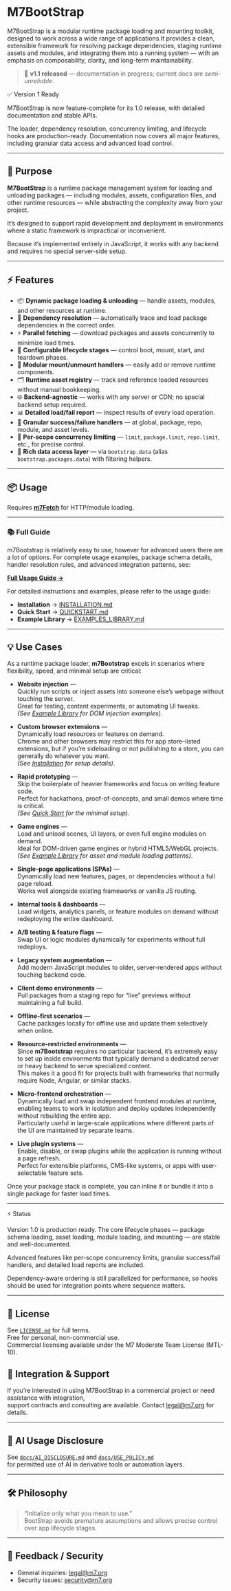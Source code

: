 # M7BootStrap

M7BootStrap is a modular runtime package loading and mounting toolkit, designed to work across a wide range of applications.It provides a clean, extensible framework for resolving package dependencies, staging runtime assets and modules, and integrating them into a running system — with an emphasis on composability, clarity, and long-term maintainability.


> 🚨 **v1.1 released** — documentation in progress; current docs are _semi-unreliable_.

✅ Version 1 Ready

M7BootStrap is now feature-complete for its 1.0 release, with detailed documentation and stable APIs.

The loader, dependency resolution, concurrency limiting, and lifecycle hooks are production-ready. Documentation now covers all major features, including granular data access and advanced load control.

---

## 🔧 Purpose

**M7BootStrap** is a runtime package management system for loading and unloading packages — including modules, assets, configuration files, and other runtime resources — while abstracting the complexity away from your project.  

It’s designed to support rapid development and deployment in environments where a static framework is impractical or inconvenient.  

Because it’s implemented entirely in JavaScript, it works with any backend and requires no special server-side setup.

---

## ⚡️ Features

* 📦 **Dynamic package loading & unloading** — handle assets, modules, and other resources at runtime.
* 🔗 **Dependency resolution** — automatically trace and load package dependencies in the correct order.
* ⚡ **Parallel fetching** — download packages and assets concurrently to minimize load times.
* 🔄 **Configurable lifecycle stages** — control boot, mount, start, and teardown phases.
* 🧩 **Modular mount/unmount handlers** — easily add or remove runtime components.
* 🗂️ **Runtime asset registry** — track and reference loaded resources without manual bookkeeping.
* 🌐 **Backend-agnostic** — works with any server or CDN; no special backend setup required.
* 📊 **Detailed load/fail report** — inspect results of every load operation.
* 🎯 **Granular success/failure handlers** — at global, package, repo, module, and asset levels.
* 🚦 **Per-scope concurrency limiting** — `limit`, `package.limit`, `repo.limit`, etc., for precise control.
* 🧮 **Rich data access layer** — via `bootstrap.data` (alias `bootstrap.packages.data`) with filtering helpers.

---


## 📦 Usage

Requires **[m7Fetch](https://github.com/linearblade/m7Fetch)** for HTTP/module loading.

---

### 📚 Full Guide
m7Bootstrap is relatively easy to use, however for advanced users there are a lot of options.
For complete usage examples, package schema details, handler resolution rules, and advanced integration patterns, see:

**[Full Usage Guide →](docs/usage/TOC.md)**

For detailed instructions and examples, please refer to the usage guide:

* **Installation** → [INSTALLATION.md](docs/usage/INSTALLATION.md)
* **Quick Start** → [QUICKSTART.md](docs/usage/QUICKSTART.md)
* **Example Library** → [EXAMPLES\_LIBRARY.md](docs/usage/EXAMPLES_LIBRARY.md)

---

## 💡 Use Cases

As a runtime package loader, **m7Bootstrap** excels in scenarios where flexibility, speed, and minimal setup are critical:

- **Website injection** —  
  Quickly run scripts or inject assets into someone else’s webpage without touching the server.  
  Great for testing, content experiments, or automating UI tweaks.  
  *(See [Example Library](docs/usage/EXAMPLES_LIBRARY.md) for DOM injection examples)*.

- **Custom browser extensions** —  
  Dynamically load resources or features on demand.  
  Chrome and other browsers may restrict this for app store–listed extensions, but if you’re sideloading or not publishing to a store, you can generally do whatever you want.  
  *(See [Installation](docs/usage/INSTALLATION.md) for setup details)*.

- **Rapid prototyping** —  
  Skip the boilerplate of heavier frameworks and focus on writing feature code.  
  Perfect for hackathons, proof-of-concepts, and small demos where time is critical.  
  *(See [Quick Start](docs/usage/QUICKSTART.md) for the minimal setup)*.

- **Game engines** —  
  Load and unload scenes, UI layers, or even full engine modules on demand.  
  Ideal for DOM-driven game engines or hybrid HTML5/WebGL projects.  
  *(See [Example Library](docs/usage/EXAMPLES_LIBRARY.md) for asset and module loading patterns)*.

- **Single-page applications (SPAs)** —  
  Dynamically load new features, pages, or dependencies without a full page reload.  
  Works well alongside existing frameworks or vanilla JS routing.

- **Internal tools & dashboards** —  
  Load widgets, analytics panels, or feature modules on demand without redeploying the entire dashboard.

- **A/B testing & feature flags** —  
  Swap UI or logic modules dynamically for experiments without full redeploys.

- **Legacy system augmentation** —  
  Add modern JavaScript modules to older, server-rendered apps without touching backend code.

- **Client demo environments** —  
  Pull packages from a staging repo for “live” previews without maintaining a full build.

- **Offline-first scenarios** —  
  Cache packages locally for offline use and update them selectively when online.

- **Resource-restricted environments** —  
  Since **m7Bootstrap** requires no particular backend, it’s extremely easy to set up inside environments that typically demand a dedicated server or heavy backend to serve specialized content.  
  This makes it a good fit for projects built with frameworks that normally require Node, Angular, or similar stacks.

- **Micro-frontend orchestration** —  
  Dynamically load and swap independent frontend modules at runtime, enabling teams to work in isolation and deploy updates independently without rebuilding the entire app.  
  Particularly useful in large-scale applications where different parts of the UI are maintained by separate teams.

- **Live plugin systems** —  
  Enable, disable, or swap plugins while the application is running without a page refresh.  
  Perfect for extensible platforms, CMS-like systems, or apps with user-selectable feature sets.

Once your package stack is complete, you can inline it or bundle it into a single package for faster load times.

---

⚡ Status

Version 1.0 is production ready. The core lifecycle phases — package schema loading, asset loading, module loading, and mounting — are stable and well-documented.

Advanced features like per-scope concurrency limits, granular success/fail handlers, and detailed load reports are included.

Dependency-aware ordering is still parallelized for performance, so hooks should be used for integration points where sequence matters.

---

## 📜 License

See [`LICENSE.md`](LICENSE.md) for full terms.  
Free for personal, non-commercial use.  
Commercial licensing available under the M7 Moderate Team License (MTL-10).

## 💼 **Integration & Support**

If you’re interested in using M7BootStrap in a commercial project or need assistance with integration,  
support contracts and consulting are available. Contact [legal@m7.org](mailto:legal@m7.org) for details.

---

## 🤖 AI Usage Disclosure

See [`docs/AI_DISCLOSURE.md`](docs/AI_DISCLOSURE.md) and [`docs/USE_POLICY.md`](docs/USE_POLICY.md)  
for permitted use of AI in derivative tools or automation layers.

---

## 🛠️ Philosophy

> “Initialize only what you mean to use.”  
> BootStrap avoids premature assumptions and allows precise control over app lifecycle stages.

---

## 💬 Feedback / Security

- General inquiries: [legal@m7.org](mailto:legal@m7.org)  
- Security issues: [security@m7.org](mailto:security@m7.org)
